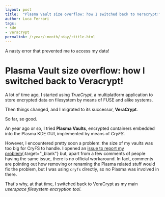 ```yaml
---
layout: post
title:  "Plasma Vault size overflow: how I switched back to Veracrypt!"
author: Luca Ferrari
tags:
- kde
- veracrypt
permalink: /:year/:month/:day/:title.html
---
```

A nasty error that prevented me to access my data!

# Plasma Vault size overflow: how I switched back to Veracrypt!

A lot of time ago, I started using *TrueCrypt*, a multiplatform application to store encrypted data on filesystem by means of FUSE and alike systems.

Then things changed, and I migrated to its successor, **VeraCrypt**.

So far, so good.

An year ago or so, I tried **Plasma Vaults**, encrypted containers embedded into the Plasma KDE GUI, implemented by means of *CryFS*.

However, I encountered pretty soon a problem: the size of my vaults was too big for CryFS to handle. I opened an [issue to report my problem](https://github.com/cryfs/cryfs/issues/463#issuecomment-2834607707){:target="_blank"} but, apart from a few comments of people having the same issue, there is no official workaround. In fact, comments are pointing out how removing or renaming the Plasma related stuff would fix the problem, but I was using `cryfs` directly, so no Plasma was involved in there.

That's why, at that time, I switched back to VeraCrypt as my main *userspace filesystem encryption tool*.
